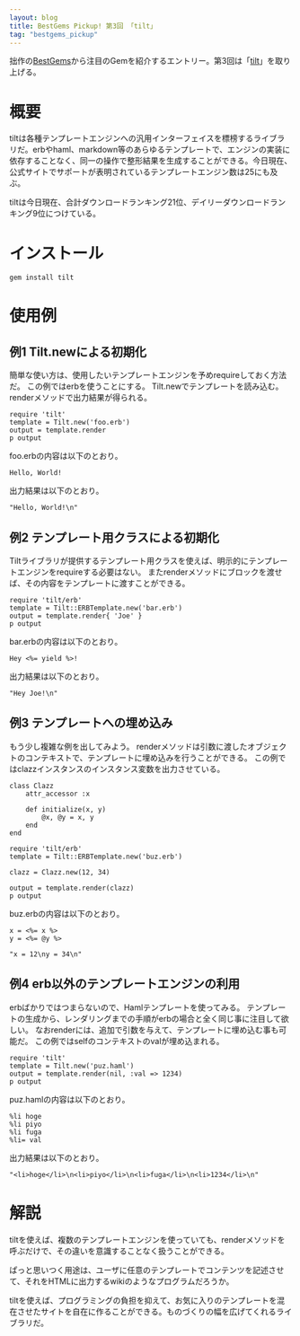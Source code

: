 ```yaml
---
layout: blog
title: BestGems Pickup! 第3回 「tilt」
tag: "bestgems_pickup"
---
```




拙作の[BestGems](http://bestgems.org/)から注目のGemを紹介するエントリー。第3回は「[tilt](https://github.com/rtomayko/tilt/)」を取り上げる。

# 概要

tiltは各種テンプレートエンジンへの汎用インターフェイスを標榜するライブラリだ。erbやhaml、markdown等のあらゆるテンプレートで、エンジンの実装に依存することなく、同一の操作で整形結果を生成することができる。今日現在、公式サイトでサポートが表明されているテンプレートエンジン数は25にも及ぶ。

tiltは今日現在、合計ダウンロードランキング21位、デイリーダウンロードランキング9位につけている。

# インストール

    gem install tilt

# 使用例

## 例1 Tilt.newによる初期化

簡単な使い方は、使用したいテンプレートエンジンを予めrequireしておく方法だ。
この例ではerbを使うことにする。
Tilt.newでテンプレートを読み込む。renderメソッドで出力結果が得られる。

    require 'tilt'
    template = Tilt.new('foo.erb')
    output = template.render
    p output

foo.erbの内容は以下のとおり。

    Hello, World!

出力結果は以下のとおり。

    "Hello, World!\n"

## 例2 テンプレート用クラスによる初期化

Tiltライブラリが提供するテンプレート用クラスを使えば、明示的にテンプレートエンジンをrequireする必要はない。
またrenderメソッドにブロックを渡せば、その内容をテンプレートに渡すことができる。

    require 'tilt/erb'
    template = Tilt::ERBTemplate.new('bar.erb')
    output = template.render{ 'Joe' }
    p output

bar.erbの内容は以下のとおり。

    Hey <%= yield %>!

出力結果は以下のとおり。

    "Hey Joe!\n"

## 例3 テンプレートへの埋め込み

もう少し複雑な例を出してみよう。
renderメソッドは引数に渡したオブジェクトのコンテキストで、テンプレートに埋め込みを行うことができる。
この例ではclazzインスタンスのインスタンス変数を出力させている。

    class Clazz
    	attr_accessor :x
    
    	def initialize(x, y)
    		@x, @y = x, y
    	end
    end
    
    require 'tilt/erb'
    template = Tilt::ERBTemplate.new('buz.erb')
    
    clazz = Clazz.new(12, 34)
    
    output = template.render(clazz)
    p output

buz.erbの内容は以下のとおり。

    x = <%= x %>
    y = <%= @y %>

    "x = 12\ny = 34\n"

## 例4 erb以外のテンプレートエンジンの利用

erbばかりではつまらないので、Hamlテンプレートを使ってみる。
テンプレートの生成から、レンダリングまでの手順がerbの場合と全く同じ事に注目して欲しい。
なおrenderには、追加で引数を与えて、テンプレートに埋め込む事も可能だ。
この例ではselfのコンテキストのvalが埋め込まれる。

    require 'tilt'
    template = Tilt.new('puz.haml')
    output = template.render(nil, :val => 1234)
    p output

puz.hamlの内容は以下のとおり。

    %li hoge
    %li piyo
    %li fuga
    %li= val

出力結果は以下のとおり。

    "<li>hoge</li>\n<li>piyo</li>\n<li>fuga</li>\n<li>1234</li>\n"

# 解説

tiltを使えば、複数のテンプレートエンジンを使っていても、renderメソッドを呼ぶだけで、その違いを意識することなく扱うことができる。

ぱっと思いつく用途は、ユーザに任意のテンプレートでコンテンツを記述させて、それをHTMLに出力するwikiのようなプログラムだろうか。

tiltを使えば、プログラミングの負担を抑えて、お気に入りのテンプレートを混在させたサイトを自在に作ることができる。ものづくりの幅を広げてくれるライブラリだ。
